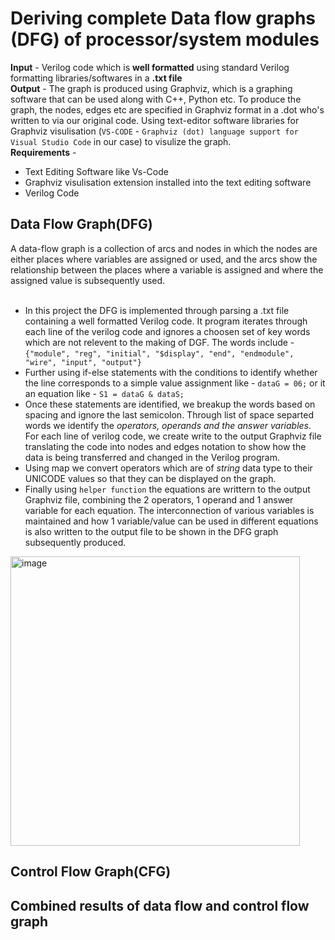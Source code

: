 # Deriving complete Data flow graphs (DFG) of processor/system modules
**Input** - Verilog code which is **well formatted** using standard Verilog formatting libraries/softwares in a **.txt file** <br />
**Output** - The graph is produced using Graphviz, which is a graphing software that can be used along with C++, Python etc. To produce the graph, the nodes, edges etc are specified in Graphviz format in a .dot who's written to via our original code. Using text-editor software libraries for Graphviz visulisation (`VS-CODE` - `Graphviz (dot) language support for Visual Studio Code` in our case) to visulize the graph. <br />
**Requirements** - 
- Text Editing Software like Vs-Code
- Graphviz visulisation extension installed into the text editing software
- Verilog Code 

## Data Flow Graph(DFG)
A data-flow graph is a collection of arcs and nodes in which the nodes are either places where variables are assigned or used, and the arcs show the relationship between the places where a variable is assigned and where the assigned value is subsequently used.<br /><br />

- In this project the DFG is implemented through parsing a .txt file containing a well formatted Verilog code. It program iterates through each line of the verilog code and ignores a choosen set of key words which are not relevent to the making of DGF. The words include - `{"module", "reg", "initial", "$display", "end", "endmodule", "wire", "input", "output"}`
- Further using if-else statements with the conditions to identify whether the line corresponds to a simple value assignment like - `dataG = 06;` or it an equation like - `S1 = dataG & dataS;`
- Once these statements are identified, we breakup the words based on spacing and ignore the last semicolon. Through list of space separted words we identify the _operators, operands and the answer variables_. For each line of verilog code, we create write to the output Graphviz file translating the code into nodes and edges notation to show how the data is being transferred and changed in the Verilog program. 
- Using map we convert operators which are of _string_ data type to their UNICODE values so that they can be displayed on the graph. 
- Finally using `helper function` the equations are writtern to the output Graphviz file, combining the 2 operators, 1 operand and 1 answer variable for each equation. The interconnection of various variables is maintained and how 1 variable/value can be used in different equations is also written to the output file to be shown in the DFG graph subsequently produced. 

<img width="463" alt="image" src="https://user-images.githubusercontent.com/56929057/166191236-ed11b55c-cb62-4a69-bea6-b67c1abd60cc.png">


## Control Flow Graph(CFG)

## Combined results of data flow and control flow graph


